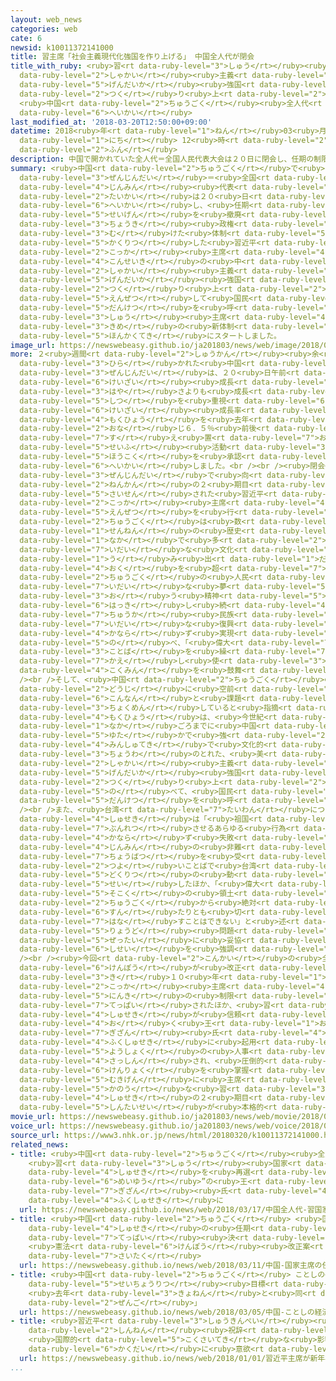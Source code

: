 ```yaml
---
layout: web_news
categories: web
cate: 6
newsid: k10011372141000
title: 習主席「社会主義現代化強国を作り上げる」 中国全人代が閉会
title_with_ruby: <ruby>習<rt data-ruby-level="3">しゅう</rt></ruby><ruby>主席<rt data-ruby-level="4">しゅせき</rt></ruby>「<ruby>社会<rt
  data-ruby-level="2">しゃかい</rt></ruby><ruby>主義<rt data-ruby-level="5">しゅぎ</rt></ruby><ruby>現代化<rt
  data-ruby-level="5">げんだいか</rt></ruby><ruby>強国<rt data-ruby-level="2">きょうこく</rt></ruby>を<ruby>作<rt
  data-ruby-level="2">つく</rt></ruby>り<ruby>上<rt data-ruby-level="2">あ</rt></ruby>げる」
  <ruby>中国<rt data-ruby-level="2">ちゅうごく</rt></ruby><ruby>全人代<rt data-ruby-level="3">ぜんじんだい</rt></ruby>が<ruby>閉会<rt
  data-ruby-level="6">へいかい</rt></ruby>
last_modified_at: '2018-03-20T12:50:00+09:00'
datetime: 2018<ruby>年<rt data-ruby-level="1">ねん</rt></ruby>03<ruby>月<rt data-ruby-level="1">がつ</rt></ruby>20<ruby>日<rt
  data-ruby-level="1">にち</rt></ruby> 12<ruby>時<rt data-ruby-level="2">じ</rt></ruby>50<ruby>分<rt
  data-ruby-level="2">ふん</rt></ruby>
description: 中国で開かれていた全人代＝全国人民代表大会は２０日に閉会し、任期の制限を撤廃し長期政権に向けた体制を確立した習近平国家主席が「今世紀の中ごろまでに社会主義現代化強国を作り上げる」などと演説して国民に団結を呼びかけ、習主席の２期目の新体制が本格的にスタートしました。
summary: <ruby>中国<rt data-ruby-level="2">ちゅうごく</rt></ruby>で<ruby>開<rt data-ruby-level="3">ひら</rt></ruby>かれていた<ruby>全人代<rt
  data-ruby-level="3">ぜんじんだい</rt></ruby>＝<ruby>全国<rt data-ruby-level="3">ぜんこく</rt></ruby><ruby>人民<rt
  data-ruby-level="4">じんみん</rt></ruby><ruby>代表<rt data-ruby-level="3">だいひょう</rt></ruby><ruby>大会<rt
  data-ruby-level="2">たいかい</rt></ruby>は２０<ruby>日<rt data-ruby-level="1">にち</rt></ruby>に<ruby>閉会<rt
  data-ruby-level="6">へいかい</rt></ruby>し、<ruby>任期<rt data-ruby-level="5">にんき</rt></ruby>の<ruby>制限<rt
  data-ruby-level="5">せいげん</rt></ruby>を<ruby>撤廃<rt data-ruby-level="7">てっぱい</rt></ruby>し<ruby>長期<rt
  data-ruby-level="3">ちょうき</rt></ruby><ruby>政権<rt data-ruby-level="6">せいけん</rt></ruby>に<ruby>向<rt
  data-ruby-level="3">む</rt></ruby>けた<ruby>体制<rt data-ruby-level="5">たいせい</rt></ruby>を<ruby>確立<rt
  data-ruby-level="5">かくりつ</rt></ruby>した<ruby>習近平<rt data-ruby-level="3">しゅうきんぺい</rt></ruby><ruby>国家<rt
  data-ruby-level="2">こっか</rt></ruby><ruby>主席<rt data-ruby-level="4">しゅせき</rt></ruby>が「<ruby>今世紀<rt
  data-ruby-level="4">こんせいき</rt></ruby>の<ruby>中<rt data-ruby-level="1">なか</rt></ruby>ごろまでに<ruby>社会<rt
  data-ruby-level="2">しゃかい</rt></ruby><ruby>主義<rt data-ruby-level="5">しゅぎ</rt></ruby><ruby>現代化<rt
  data-ruby-level="5">げんだいか</rt></ruby><ruby>強国<rt data-ruby-level="2">きょうこく</rt></ruby>を<ruby>作<rt
  data-ruby-level="2">つく</rt></ruby>り<ruby>上<rt data-ruby-level="2">あ</rt></ruby>げる」などと<ruby>演説<rt
  data-ruby-level="5">えんぜつ</rt></ruby>して<ruby>国民<rt data-ruby-level="4">こくみん</rt></ruby>に<ruby>団結<rt
  data-ruby-level="5">だんけつ</rt></ruby>を<ruby>呼<rt data-ruby-level="6">よ</rt></ruby>びかけ、<ruby>習<rt
  data-ruby-level="3">しゅう</rt></ruby><ruby>主席<rt data-ruby-level="4">しゅせき</rt></ruby>の２<ruby>期目<rt
  data-ruby-level="3">きめ</rt></ruby>の<ruby>新体制<rt data-ruby-level="5">しんたいせい</rt></ruby>が<ruby>本格的<rt
  data-ruby-level="5">ほんかくてき</rt></ruby>にスタートしました。
image_url: https://newswebeasy.github.io/ja201803/news/web/image/2018/03/20/K10011372141_1803201226_1803201227_01_03.jpg
more: ２<ruby>週間<rt data-ruby-level="2">しゅうかん</rt></ruby><ruby>余<rt data-ruby-level="5">あま</rt></ruby>りにわたって<ruby>開<rt
  data-ruby-level="3">ひら</rt></ruby>かれた<ruby>中国<rt data-ruby-level="2">ちゅうごく</rt></ruby>の<ruby>全人代<rt
  data-ruby-level="3">ぜんじんだい</rt></ruby>は、２０<ruby>日午前<rt data-ruby-level="2">にちごぜん</rt></ruby>、<ruby>経済<rt
  data-ruby-level="6">けいざい</rt></ruby><ruby>成長<rt data-ruby-level="4">せいちょう</rt></ruby>の<ruby>速<rt
  data-ruby-level="3">はや</rt></ruby>さよりも<ruby>成長<rt data-ruby-level="4">せいちょう</rt></ruby>の<ruby>質<rt
  data-ruby-level="5">しつ</rt></ruby>を<ruby>重視<rt data-ruby-level="6">じゅうし</rt></ruby>するとして、ことしの<ruby>経済<rt
  data-ruby-level="6">けいざい</rt></ruby><ruby>成長率<rt data-ruby-level="5">せいちょうりつ</rt></ruby>の<ruby>目標<rt
  data-ruby-level="4">もくひょう</rt></ruby>を<ruby>去年<rt data-ruby-level="3">きょねん</rt></ruby>と<ruby>同<rt
  data-ruby-level="2">おな</rt></ruby>じ６．５％<ruby>前後<rt data-ruby-level="2">ぜんご</rt></ruby>に<ruby>据<rt
  data-ruby-level="7">す</rt></ruby>え<ruby>置<rt data-ruby-level="7">お</rt></ruby>くなどとした<ruby>政府<rt
  data-ruby-level="5">せいふ</rt></ruby><ruby>活動<rt data-ruby-level="3">かつどう</rt></ruby><ruby>報告<rt
  data-ruby-level="5">ほうこく</rt></ruby>を<ruby>承認<rt data-ruby-level="7">しょうにん</rt></ruby>し、<ruby>閉会<rt
  data-ruby-level="6">へいかい</rt></ruby>しました。<br /><br /><ruby>閉会<rt data-ruby-level="6">へいかい</rt></ruby>にあたって、<ruby>全人代<rt
  data-ruby-level="3">ぜんじんだい</rt></ruby>で<ruby>向<rt data-ruby-level="3">む</rt></ruby>こう５<ruby>年間<rt
  data-ruby-level="2">ねんかん</rt></ruby>の２<ruby>期目<rt data-ruby-level="3">きめ</rt></ruby>に<ruby>再選<rt
  data-ruby-level="5">さいせん</rt></ruby>された<ruby>習近平<rt data-ruby-level="3">しゅうきんぺい</rt></ruby><ruby>国家<rt
  data-ruby-level="2">こっか</rt></ruby><ruby>主席<rt data-ruby-level="4">しゅせき</rt></ruby>が<ruby>演説<rt
  data-ruby-level="5">えんぜつ</rt></ruby>を<ruby>行<rt data-ruby-level="2">おこな</rt></ruby>い、<ruby>中国<rt
  data-ruby-level="2">ちゅうごく</rt></ruby>は<ruby>数<rt data-ruby-level="2">すう</rt></ruby><ruby>千年<rt
  data-ruby-level="1">せんねん</rt></ruby>の<ruby>歴史<rt data-ruby-level="4">れきし</rt></ruby>の<ruby>中<rt
  data-ruby-level="1">なか</rt></ruby>で<ruby>多<rt data-ruby-level="2">おお</rt></ruby>くの<ruby>偉大<rt
  data-ruby-level="7">いだい</rt></ruby>な<ruby>文化<rt data-ruby-level="3">ぶんか</rt></ruby>を<ruby>生<rt
  data-ruby-level="1">う</rt></ruby>み<ruby>出<rt data-ruby-level="1">だ</rt></ruby>してきたなどとしたうえで、「１３<ruby>億<rt
  data-ruby-level="4">おく</rt></ruby>を<ruby>超<rt data-ruby-level="7">こ</rt></ruby>える<ruby>中国<rt
  data-ruby-level="2">ちゅうごく</rt></ruby>の<ruby>人民<rt data-ruby-level="4">じんみん</rt></ruby>が<ruby>偉大<rt
  data-ruby-level="7">いだい</rt></ruby>な<ruby>夢<rt data-ruby-level="5">ゆめ</rt></ruby>を<ruby>追<rt
  data-ruby-level="3">お</rt></ruby>う<ruby>精神<rt data-ruby-level="5">せいしん</rt></ruby>を<ruby>発揮<rt
  data-ruby-level="6">はっき</rt></ruby>し<ruby>続<rt data-ruby-level="4">つづ</rt></ruby>ければ、<ruby>中華<rt
  data-ruby-level="7">ちゅうか</rt></ruby><ruby>民族<rt data-ruby-level="4">みんぞく</rt></ruby>の<ruby>偉大<rt
  data-ruby-level="7">いだい</rt></ruby>な<ruby>復興<rt data-ruby-level="5">ふっこう</rt></ruby>を<ruby>必<rt
  data-ruby-level="4">かなら</rt></ruby>ず<ruby>実現<rt data-ruby-level="5">じつげん</rt></ruby>できる」などと<ruby>述<rt
  data-ruby-level="5">の</rt></ruby>べ、「<ruby>偉大<rt data-ruby-level="7">いだい</rt></ruby>」という<ruby>言葉<rt
  data-ruby-level="3">ことば</rt></ruby>を<ruby>繰<rt data-ruby-level="7">く</rt></ruby>り<ruby>返<rt
  data-ruby-level="7">かえ</rt></ruby>し<ruby>使<rt data-ruby-level="3">つか</rt></ruby>って<ruby>国民<rt
  data-ruby-level="4">こくみん</rt></ruby>を<ruby>鼓舞<rt data-ruby-level="7">こぶ</rt></ruby>しました。<br
  /><br />そして、<ruby>中国<rt data-ruby-level="2">ちゅうごく</rt></ruby>の<ruby>発展<rt data-ruby-level="6">はってん</rt></ruby>はチャンスと<ruby>同時<rt
  data-ruby-level="2">どうじ</rt></ruby>に<ruby>空前<rt data-ruby-level="2">くうぜん</rt></ruby>の<ruby>困難<rt
  data-ruby-level="6">こんなん</rt></ruby>と<ruby>課題<rt data-ruby-level="4">かだい</rt></ruby>にも<ruby>直面<rt
  data-ruby-level="3">ちょくめん</rt></ruby>していると<ruby>指摘<rt data-ruby-level="7">してき</rt></ruby>したうえで、「われわれの<ruby>目標<rt
  data-ruby-level="4">もくひょう</rt></ruby>は、<ruby>今世紀<rt data-ruby-level="4">こんせいき</rt></ruby>の<ruby>中<rt
  data-ruby-level="1">なか</rt></ruby>ごろまでに<ruby>中国<rt data-ruby-level="2">ちゅうごく</rt></ruby>を、<ruby>豊<rt
  data-ruby-level="5">ゆた</rt></ruby>かで<ruby>強<rt data-ruby-level="2">つよ</rt></ruby>く、<ruby>民主的<rt
  data-ruby-level="4">みんしゅてき</rt></ruby>で<ruby>文化的<rt data-ruby-level="4">ぶんかてき</rt></ruby>な、<ruby>調和<rt
  data-ruby-level="3">ちょうわ</rt></ruby>のとれた、<ruby>美<rt data-ruby-level="3">うつく</rt></ruby>しい<ruby>社会<rt
  data-ruby-level="2">しゃかい</rt></ruby><ruby>主義<rt data-ruby-level="5">しゅぎ</rt></ruby><ruby>現代化<rt
  data-ruby-level="5">げんだいか</rt></ruby><ruby>強国<rt data-ruby-level="2">きょうこく</rt></ruby>に<ruby>作<rt
  data-ruby-level="2">つく</rt></ruby>り<ruby>上<rt data-ruby-level="2">あ</rt></ruby>げることだ」と<ruby>述<rt
  data-ruby-level="5">の</rt></ruby>べて、<ruby>国民<rt data-ruby-level="4">こくみん</rt></ruby>に<ruby>団結<rt
  data-ruby-level="5">だんけつ</rt></ruby>を<ruby>呼<rt data-ruby-level="6">よ</rt></ruby>びかけました。<br
  /><br />また、<ruby>台湾<rt data-ruby-level="7">たいわん</rt></ruby>について、<ruby>習<rt data-ruby-level="3">しゅう</rt></ruby><ruby>主席<rt
  data-ruby-level="4">しゅせき</rt></ruby>は「<ruby>祖国<rt data-ruby-level="5">そこく</rt></ruby>を<ruby>分裂<rt
  data-ruby-level="7">ぶんれつ</rt></ruby>させるあらゆる<ruby>行為<rt data-ruby-level="7">こうい</rt></ruby>やたくらみは<ruby>必<rt
  data-ruby-level="4">かなら</rt></ruby>ず<ruby>失敗<rt data-ruby-level="4">しっぱい</rt></ruby>し、<ruby>人民<rt
  data-ruby-level="4">じんみん</rt></ruby>の<ruby>非難<rt data-ruby-level="6">ひなん</rt></ruby>と<ruby>懲罰<rt
  data-ruby-level="7">ちょうばつ</rt></ruby>を<ruby>受<rt data-ruby-level="3">う</rt></ruby>けるだろう」と<ruby>強<rt
  data-ruby-level="2">つよ</rt></ruby>いことばで<ruby>台湾<rt data-ruby-level="7">たいわん</rt></ruby><ruby>独立<rt
  data-ruby-level="5">どくりつ</rt></ruby>の<ruby>動<rt data-ruby-level="3">うご</rt></ruby>きをけん<ruby>制<rt
  data-ruby-level="5">せい</rt></ruby>したほか、「<ruby>偉大<rt data-ruby-level="7">いだい</rt></ruby>な<ruby>祖国<rt
  data-ruby-level="5">そこく</rt></ruby>の<ruby>領土<rt data-ruby-level="5">りょうど</rt></ruby>は<ruby>中国<rt
  data-ruby-level="2">ちゅうごく</rt></ruby>から<ruby>絶対<rt data-ruby-level="5">ぜったい</rt></ruby>に１<ruby>寸<rt
  data-ruby-level="6">すん</rt></ruby>たりとも<ruby>切<rt data-ruby-level="7">き</rt></ruby>り<ruby>離<rt
  data-ruby-level="7">はな</rt></ruby>すことはできない」と<ruby>述<rt data-ruby-level="5">の</rt></ruby>べて、<ruby>領土<rt
  data-ruby-level="5">りょうど</rt></ruby><ruby>問題<rt data-ruby-level="3">もんだい</rt></ruby>では<ruby>絶対<rt
  data-ruby-level="5">ぜったい</rt></ruby>に<ruby>妥協<rt data-ruby-level="7">だきょう</rt></ruby>しない<ruby>姿勢<rt
  data-ruby-level="6">しせい</rt></ruby>を<ruby>強調<rt data-ruby-level="3">きょうちょう</rt></ruby>しました。<br
  /><br /><ruby>今回<rt data-ruby-level="2">こんかい</rt></ruby>の<ruby>全人代<rt data-ruby-level="3">ぜんじんだい</rt></ruby>では、<ruby>憲法<rt
  data-ruby-level="6">けんぽう</rt></ruby>が<ruby>改正<rt data-ruby-level="4">かいせい</rt></ruby>され、２<ruby>期<rt
  data-ruby-level="3">き</rt></ruby>１０<ruby>年<rt data-ruby-level="1">ねん</rt></ruby>としていた<ruby>国家<rt
  data-ruby-level="2">こっか</rt></ruby><ruby>主席<rt data-ruby-level="4">しゅせき</rt></ruby>の<ruby>任期<rt
  data-ruby-level="5">にんき</rt></ruby>の<ruby>制限<rt data-ruby-level="5">せいげん</rt></ruby>が<ruby>撤廃<rt
  data-ruby-level="7">てっぱい</rt></ruby>されたほか、<ruby>習<rt data-ruby-level="3">しゅう</rt></ruby><ruby>主席<rt
  data-ruby-level="4">しゅせき</rt></ruby>が<ruby>信頼<rt data-ruby-level="7">しんらい</rt></ruby>を<ruby>置<rt
  data-ruby-level="4">お</rt></ruby>く<ruby>王<rt data-ruby-level="1">おう</rt></ruby><ruby>岐山<rt
  data-ruby-level="7">ぎざん</rt></ruby><ruby>氏<rt data-ruby-level="4">し</rt></ruby>を<ruby>副主席<rt
  data-ruby-level="4">ふくしゅせき</rt></ruby>に<ruby>起用<rt data-ruby-level="3">きよう</rt></ruby>するなど<ruby>要職<rt
  data-ruby-level="5">ようしょく</rt></ruby>の<ruby>人事<rt data-ruby-level="3">じんじ</rt></ruby>が<ruby>刷新<rt
  data-ruby-level="4">さっしん</rt></ruby>され、<ruby>圧倒的<rt data-ruby-level="7">あっとうてき</rt></ruby>な<ruby>権力<rt
  data-ruby-level="6">けんりょく</rt></ruby>を<ruby>掌握<rt data-ruby-level="7">しょうあく</rt></ruby>し、<ruby>無期限<rt
  data-ruby-level="5">むきげん</rt></ruby>に<ruby>主席<rt data-ruby-level="4">しゅせき</rt></ruby>にとどまることが<ruby>可能<rt
  data-ruby-level="5">かのう</rt></ruby>な<ruby>習<rt data-ruby-level="3">しゅう</rt></ruby><ruby>主席<rt
  data-ruby-level="4">しゅせき</rt></ruby>の２<ruby>期目<rt data-ruby-level="3">きめ</rt></ruby>の<ruby>新体制<rt
  data-ruby-level="5">しんたいせい</rt></ruby>が<ruby>本格的<rt data-ruby-level="5">ほんかくてき</rt></ruby>にスタートしました。
movie_url: https://newswebeasy.github.io/ja201803/news/web/movie/2018/03/20/k10011372141_201803201226_201803201227.mp4
voice_url: https://newswebeasy.github.io/ja201803/news/web/voice/2018/03/20/k10011372141_201803201226_201803201227.mp3
source_url: https://www3.nhk.or.jp/news/html/20180320/k10011372141000.html
related_news:
- title: <ruby>中国<rt data-ruby-level="2">ちゅうごく</rt></ruby><ruby>全人代<rt data-ruby-level="3">ぜんじんだい</rt></ruby>
    <ruby>習<rt data-ruby-level="3">しゅう</rt></ruby><ruby>国家<rt data-ruby-level="2">こっか</rt></ruby><ruby>主席<rt
    data-ruby-level="4">しゅせき</rt></ruby>を<ruby>再選<rt data-ruby-level="5">さいせん</rt></ruby>  “<ruby>盟友<rt
    data-ruby-level="6">めいゆう</rt></ruby>”の<ruby>王<rt data-ruby-level="1">おう</rt></ruby><ruby>岐山<rt
    data-ruby-level="7">ぎざん</rt></ruby><ruby>氏<rt data-ruby-level="4">し</rt></ruby>が<ruby>副主席<rt
    data-ruby-level="4">ふくしゅせき</rt></ruby>に
  url: https://newswebeasy.github.io/news/web/2018/03/17/中国全人代-習国家主席を再選-盟友の王岐山氏が副主席に
- title: <ruby>中国<rt data-ruby-level="2">ちゅうごく</rt></ruby> <ruby>国家<rt data-ruby-level="2">こっか</rt></ruby><ruby>主席<rt
    data-ruby-level="4">しゅせき</rt></ruby>の<ruby>任期<rt data-ruby-level="5">にんき</rt></ruby><ruby>撤廃<rt
    data-ruby-level="7">てっぱい</rt></ruby><ruby>決<rt data-ruby-level="3">き</rt></ruby>まる
    <ruby>憲法<rt data-ruby-level="6">けんぽう</rt></ruby><ruby>改正案<rt data-ruby-level="4">かいせいあん</rt></ruby>が<ruby>採択<rt
    data-ruby-level="7">さいたく</rt></ruby>
  url: https://newswebeasy.github.io/news/web/2018/03/11/中国-国家主席の任期撤廃決まる-憲法改正案が採択
- title: <ruby>中国<rt data-ruby-level="2">ちゅうごく</rt></ruby> ことしの<ruby>経済<rt data-ruby-level="6">けいざい</rt></ruby><ruby>成長率<rt
    data-ruby-level="5">せいちょうりつ</rt></ruby><ruby>目標<rt data-ruby-level="4">もくひょう</rt></ruby>
    <ruby>去年<rt data-ruby-level="3">きょねん</rt></ruby>と<ruby>同<rt data-ruby-level="2">おな</rt></ruby>じ「6.5％<ruby>前後<rt
    data-ruby-level="2">ぜんご</rt></ruby>」
  url: https://newswebeasy.github.io/news/web/2018/03/05/中国-ことしの経済成長率目標-去年と同じ65前後
- title: <ruby>習近平<rt data-ruby-level="3">しゅうきんぺい</rt></ruby><ruby>主席<rt data-ruby-level="4">しゅせき</rt></ruby>が<ruby>新年<rt
    data-ruby-level="2">しんねん</rt></ruby><ruby>祝辞<rt data-ruby-level="4">しゅくじ</rt></ruby>
    <ruby>国際的<rt data-ruby-level="5">こくさいてき</rt></ruby>な<ruby>影響力<rt data-ruby-level="7">えいきょうりょく</rt></ruby><ruby>拡大<rt
    data-ruby-level="6">かくだい</rt></ruby>に<ruby>意欲<rt data-ruby-level="6">いよく</rt></ruby>
  url: https://newswebeasy.github.io/news/web/2018/01/01/習近平主席が新年祝辞-国際的な影響力拡大に意欲
...
```

